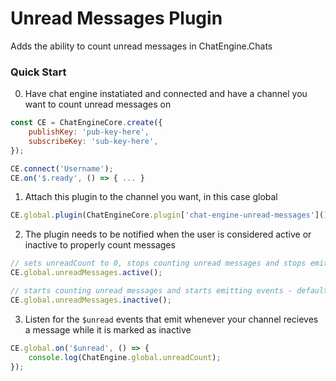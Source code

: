 # Unread Messages Plugin

Adds the ability to count unread messages in ChatEngine.Chats

### Quick Start

0. Have chat engine instatiated and connected and have a channel you want to count unread messages on
```javascript
const CE = ChatEngineCore.create({
    publishKey: 'pub-key-here',
    subscribeKey: 'sub-key-here',
});

CE.connect('Username');
CE.on('$.ready', () => { ... }
```

1. Attach this plugin to the channel you want, in this case global
```javascript
CE.global.plugin(ChatEngineCore.plugin['chat-engine-unread-messages']());
```

2. The plugin needs to be notified when the user is considered active or inactive to properly count messages  
```javascript
// sets unreadCount to 0, stops counting unread messages and stops emitting events
CE.global.unreadMessages.active();
```
```javascript
// starts counting unread messages and starts emitting events - default state
CE.global.unreadMessages.inactive();
```

3. Listen for the `$unread` events that emit whenever your channel recieves a message while it is marked as inactive  
```javascript
CE.global.on('$unread', () => {
    console.log(ChatEngine.global.unreadCount);
});
```